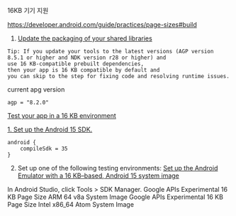 16KB 기기 지원

https://developer.android.com/guide/practices/page-sizes#build


1. [Update the packaging of your shared libraries](https://developer.android.com/guide/practices/page-sizes#update-packaging)

```
Tip: If you update your tools to the latest versions (AGP version 8.5.1 or higher and NDK version r28 or higher) and 
use 16 KB-compatible prebuilt dependencies, 
then your app is 16 KB compatible by default and 
you can skip to the step for fixing code and resolving runtime issues.
```

current apg version
```
agp = "8.2.0"
```


[Test your app in a 16 KB environment](https://developer.android.com/guide/practices/page-sizes#test)

[1. Set up the Android 15 SDK.](https://developer.android.com/about/versions/15/setup-sdk)
```
android {
    compileSdk = 35
}
```
2. Set up one of the following testing environments:
[Set up the Android Emulator with a 16 KB–based, Android 15 system image](https://developer.android.com/guide/practices/page-sizes#16kb-emulator)

In Android Studio, click Tools > SDK Manager.
Google APIs Experimental 16 KB Page Size ARM 64 v8a System Image
Google APIs Experimental 16 KB Page Size Intel x86_64 Atom System Image

